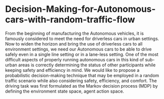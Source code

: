 # Decision-Making-for-Autonomous-cars-with-random-traffic-flow
From the beginning of manufacturing the Autonomous vehicles, it is famously considered to meet the need for driverless cars in urban settings. Now to widen the horizon and bring the use of driverless cars to all environment settings, we need our Autonomous cars to be able to drive safely even in a single line setting or in a lane-less setting. One of the most difficult aspects of properly running autonomous cars in this kind of sub-urban areas is correctly determining the status of other participants while keeping safety and efficiency in mind. We would like to propose a probabilistic decision-making technique that may be employed in a random traffic scenario while also considering safety, efficiency, and comfort. The driving task was first formulated as the Markov decision process (MDP) by defining the environment state space, agent action space.
